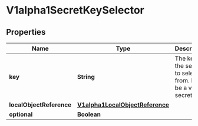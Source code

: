

# V1alpha1SecretKeySelector

## Properties

Name | Type | Description | Notes
------------ | ------------- | ------------- | -------------
**key** | **String** | The key of the secret to select from.  Must be a valid secret key. |  [optional]
**localObjectReference** | [**V1alpha1LocalObjectReference**](V1alpha1LocalObjectReference.md) |  |  [optional]
**optional** | **Boolean** |  |  [optional]




